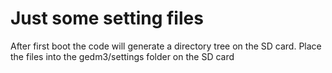 # Just some setting files

After first boot the code will generate a directory tree on the SD card.
Place the files into the gedm3/settings folder on the SD card
